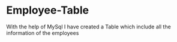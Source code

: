 # Employee-Table
With the help of MySql I have created a Table which include all the information of the employees 
